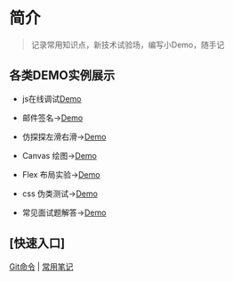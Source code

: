 # 简介
> 记录常用知识点，新技术试验场，编写小Demo，随手记


## 各类DEMO实例展示

- js在线调试[Demo](https://artskin.github.io/jsCase/index.html)

- 邮件签名→[Demo](https://artskin.github.io/jsCase/mail_sign.html)

- 仿探探左滑右滑→[Demo](https://artskin.github.io/jsCase/tantan.slide.html)

- Canvas 绘图→[Demo](https://artskin.github.io/jsCase/canvas.html)

- Flex 布局实验→[Demo](https://artskin.github.io/jsCase/flex-layout.html)

- css 伪类测试→[Demo](https://artskin.github.io/jsCase/pseudo.classes.html)

- 常见面试题解答→[Demo](https://artskin.github.io/jsCase/interview.html)


## [快速入口]

[Git命令](/git/) | 
[常用笔记](/notes/) 
